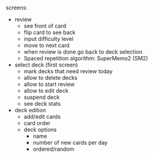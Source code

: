 screens:

- review
  - see front of card
  - flip card to see back
  - input difficulty level
  - move to next card
  - when review is done go back to deck selection
  - Spaced repetition algorithm: SuperMemo2 (SM2)
- select deck (first screen)
  - mark decks that need review today
  - allow to delete decks
  - allow to start review
  - allow to edit deck
  - suspend deck
  - see deck stats
- deck edition
  - add/edit cards
  - card order
  - deck options
    - name
    - number of new cards per day
    - ordered/random
